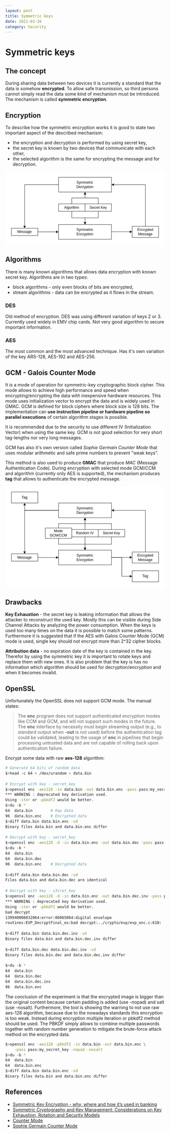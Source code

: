```yaml
---
layout: post
title: Symmetric keys
date: 2021-03-26
category: Security
---
```

# Symmetric keys
## The concept
During sharing data between two devices it is currently a standard that the data is somehow **encrypted**. To allow safe transmission, so third persons cannot simply read the data some kind of mechanism must be introduced. The mechanism is called **symmetric encryption**.

## Encryption
To describe how the symmetric encryption works it is good to state two important aspect of the described mechanism:
- the encryption and decryption is performed by using secret key,
- the secret key is known by two devices that communicate with each other,
- the selected algorithm is the same for encrypting the message and for decryption.

![Block Diagram](images/symmetric_keys/block_diagram.png)

## Algorithms
There is many known algorithms that allows data encryption with known secret key.  Algorithms are in two types:
- block algorithms - only even blocks of bits are encrypted,
- stream algorithms - data can be encrypted as it flows in the stream.

### DES
Old method of encryption. DES was using different variation of keys 2 or 3. Currently used widely in EMV chip cards. Not very good algorithm to secure important information.

### AES
The most common and the most advanced technique. Has it's own variation of the key ARS-128, AES-192 and AES-256.

## GCM - Galois Counter Mode
It is a mode of operation for symmetric-key cryptographic block cipher. This mode allows to achieve high performance and speed when encrypting/encrypting the data with inexpensive hardware resources. This mode uses initialization vector to encrypt the data and is widely used in GMAC. GCM is defined for block ciphers where block size is 128 bits. The implementation can **use instruction pipeline or hardware pipeline so parallel executions** of certain algorithm stages is possible. 

It is recommended due to the security to use different IV (Initialization Vector) when using the same key. GCM is not good selection for very short tag-lengths nor very long messages. 

GCM has also it's own version called *Sophie Germain Counter Mode* that uses modular arithmetic and safe prime numbers to prevent "weak keys".

This method is also used to produce **GMAC** that produce *MAC* (Message Authentication Code). During encryption with selected mode GCM/CCM and algorithm (currently only AES is supported), the mechanism produces **tag** that allows to authenticate the encrypted message.

![Block Diagram](images/symmetric_keys/block_diagram_gmac.png)

## Drawbacks
**Key Exhaustion** - the secret key is leaking information that allows the attacker to reconstruct the used key. Mostly this can be visible during Side Channel Attacks by analyzing the power consumption. When the keys is used too many times on the data it is possible to match some patterns. Furthermore it is suggested that if the AES with  Galois Counter Mode (GCM) mode is used, single key should not encrypt more than 2^32 cipher blocks.

**Attribution data** - no expiration date of the key is contained in the key. Therefor by using the symmetric key it is important to rotate keys and replace them with new ones. It is also problem that the key is has no information which algorithm should be used for decryption/encryption and when it becomes invalid.

## OpenSSL
Unfortunately the OpenSSL does not support GCM mode. The manual states:
>The **enc** program does not support authenticated encryption modes like CCM and GCM, and will not support such modes in the future. The **enc** interface by necessity must begin streaming output (e.g., to standard output when **-out** is not used) before the authentication tag could be validated, leading to the usage of **enc** in pipelines that begin processing untrusted data and are not capable of rolling back upon authentication failure.

Encrypt some data with raw **aes-128** algorithm:
```bash
# Generate 64 bits of random data
$>head -c 64 < /dev/urandom > data.bin 

# Encrypt with key - secret_key
$>openssl enc -aes128 -in data.bin -out data.bin.enc -pass pass:my_secret_key
*** WARNING : deprecated key derivation used.
Using -iter or -pbkdf2 would be better.
$>du -b *
64	data.bin        # Raw data
96	data.bin.enc    # Encrypted data
$>diff data.bin data.bin.enc -sd
Binary files data.bin and data.bin.enc differ

# Decrypt with key - secret_key
$>openssl enc -aes128 -d -in data.bin.enc -out data.bin.dec -pass pass:my_secret_key
$>du -b *
64	data.bin
64	data.bin.dec
96	data.bin.enc    # Decrypted data

$>diff data.bin data.bin.dec -sd
Files data.bin and data.bin.dec are identical

# Decrypt with key - s3cret_key
$>openssl enc -aes128 -d -in data.bin.enc -out data.bin.dec.inv -pass pass:my_s3cret_key
*** WARNING : deprecated key derivation used.
Using -iter or -pbkdf2 would be better.
bad decrypt
139940000032064:error:06065064:digital envelope
routines:EVP_DecryptFinal_ex:bad decrypt:../crypto/evp/evp_enc.c:610:

$>diff data.bin data.bin.dec.inv -sd
Binary files data.bin and data.bin.dec.inv differ

$>diff data.bin.dec data.bin.dec.inv -sd
Binary files data.bin.dec and data.bin.dec.inv differ

$>du -b *
64	data.bin
64	data.bin.dec
64	data.bin.dec.inv
96	data.bin.enc
```

The conclusion of the experiment is that the encrypted image is bigger than the original content because certain padding is added (use -nopad) and salt (use -nosalt).
Furthermore, the tool is showing the warning to not use raw aes-128 algorithm, because due to the nowadays standards this encryption is too weak. Instead during encryption multiple iteration or pbkdf2 method should be used. The PBKDF simply allows to combine multiple passwords together with random number generation to mitigate the brute-force attack method on the encrypted data.

```bash
$>openssl enc -aes128 -pbkdf2 -in data.bin -out data.bin.enc \
	-pass pass:my_secret_key -nopad -nosalt
$>du -b *
64	data.bin
64	data.bin.enc
$>diff data.bin data.bin.enc -sd
Binary files data.bin and data.bin.enc differ
```

## References
- [Symmetric Key Encryption - why, where and how it’s used in banking](https://www.cryptomathic.com/news-events/blog/symmetric-key-encryption-why-where-and-how-its-used-in-banking)
- [Symmetric Cryptography and Key Management: Considerations on Key Exhaustion, Rotation and Security Models](https://www.cryptomathic.com/news-events/blog/symmetric-cryptography-and-key-management-considerations-on-key-exhaustion-rotation-and-security-models)
- [Counter Mode](https://en.wikipedia.org/wiki/Galois/Counter_Mode)
- [Sophie Germain Counter Mode](https://en.wikipedia.org/wiki/Sophie_Germain_Counter_Mode)